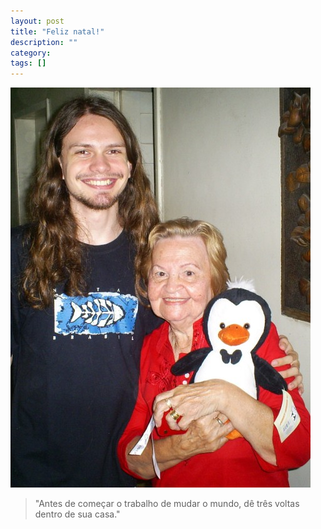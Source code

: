 ```yaml
---
layout: post
title: "Feliz natal!"
description: ""
category: 
tags: []
---
```


![Vó](/assets/media/vo.jpg)

> "Antes de começar o trabalho de mudar o mundo, dê três voltas dentro de sua casa."
